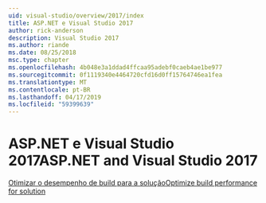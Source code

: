 ```yaml
---
uid: visual-studio/overview/2017/index
title: ASP.NET e Visual Studio 2017
author: rick-anderson
description: Visual Studio 2017
ms.author: riande
ms.date: 08/25/2018
msc.type: chapter
ms.openlocfilehash: 4b048e3a1ddad4ffcaa95adebf0caeb4ae1be977
ms.sourcegitcommit: 0f1119340e4464720cfd16d0ff15764746ea1fea
ms.translationtype: MT
ms.contentlocale: pt-BR
ms.lasthandoff: 04/17/2019
ms.locfileid: "59399639"
---
```

# <a name="aspnet-and-visual-studio-2017"></a><span data-ttu-id="07c96-103">ASP.NET e Visual Studio 2017</span><span class="sxs-lookup"><span data-stu-id="07c96-103">ASP.NET and Visual Studio 2017</span></span>


[<span data-ttu-id="07c96-104">Otimizar o desempenho de build para a solução</span><span class="sxs-lookup"><span data-stu-id="07c96-104">Optimize build performance for solution</span></span>](xref:visual-studio/overview/2017/optimize-build-perf)